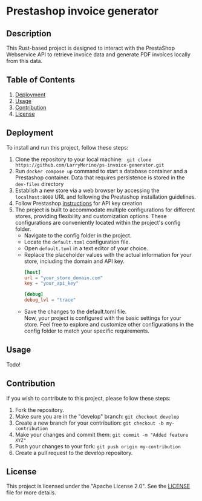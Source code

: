 # Prestashop invoice generator

## Description

This Rust-based project is designed to interact with the PrestaShop Webservice API to retrieve invoice data and generate PDF invoices locally from this data.

## Table of Contents
1. [Deployment](#deployment)
2. [Usage](#usage)
3. [Contribution](#contribution)
4. [License](#license)

## Deployment

To install and run this project, follow these steps:

1. Clone the repository to your local machine: ` git clone https://github.com/LarryMerino/ps-invoice-generator.git`
2. Run `docker compose up` command to start a database container and a Prestashop container. Data that requires persistence is stored in the `dev-files` directory
3. Establish a new store via a web browser by accessing the `localhost:8080` URL and following the Prestashop installation guidelines.
4. Follow Prestashop [instructions](https://devdocs.prestashop-project.org/8/webservice/tutorials/creating-access/) for API key creation
5. The project is built to accommodate multiple configurations for different stores, providing flexibility and customization options. These configurations are conveniently located within the project's config folder.
   * Navigate to the config folder in the project.
   * Locate the `default.toml` configuration file.
   * Open `default.toml` in a text editor of your choice.
   * Replace the placeholder values with the actual information for your store, including the domain and API key.  
       ```Toml
       [host]
       url = "your_store_domain.com"
       key = "your_api_key"
   
       [debug]
       debug_lvl = "trace"
       ```
   * Save the changes to the default.toml file.  
   Now, your project is configured with the basic settings for your store. Feel free to explore and customize other configurations in the config folder to match your specific requirements.

## Usage

Todo!

## Contribution

If you wish to contribute to this project, please follow these steps:

1. Fork the repository.
2. Make sure you are in the "develop" branch: `git checkout develop`
3. Create a new branch for your contribution: `git checkout -b my-contribution`
4. Make your changes and commit them: `git commit -m "Added feature XYZ"`
5. Push your changes to your fork: `git push origin my-contribution`
6. Create a pull request to the develop repository.

## License

This project is licensed under the "Apache License 2.0". See the [LICENSE](LICENSE) file for more details.